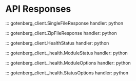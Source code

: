 # API Responses

::: gotenberg_client.SingleFileResponse
    handler: python

::: gotenberg_client.ZipFileResponse
    handler: python

::: gotenberg_client.HealthStatus
    handler: python

::: gotenberg_client._health.ModuleStatus
    handler: python

::: gotenberg_client._health.ModuleOptions
    handler: python

::: gotenberg_client._health.StatusOptions
    handler: python

